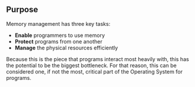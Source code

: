 ## Purpose

Memory management has three key tasks:
- **Enable** programmers to use memory
- **Protect** programs from one another
- **Manage** the physical resources efficiently

Because this is the piece that programs interact most heavily with, this has the potential to be the biggest bottleneck. For that reason, this can be considered one, if not the most, critical part of the Operating System for programs.
